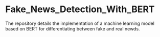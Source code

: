 # Fake_News_Detection_With_BERT
The repository details the implementation of a machine learning model based on BERT for differentiating between fake and real newds.
